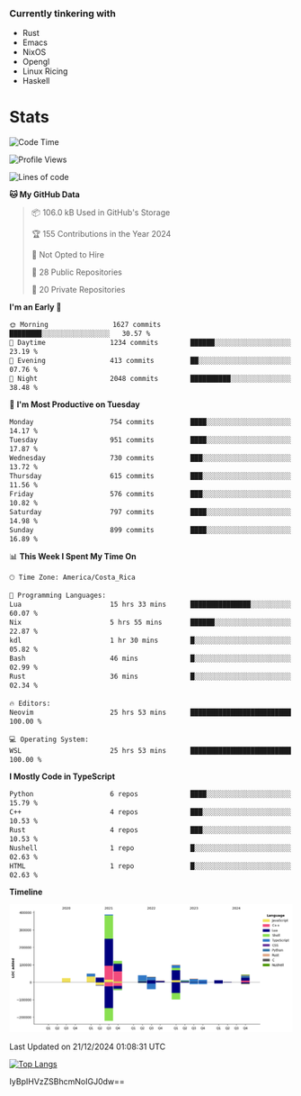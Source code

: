 ### Currently tinkering with
 - Rust
 - Emacs
 - NixOS
 - Opengl
 - Linux Ricing
 - Haskell

# Stats
<!--START_SECTION:waka-->
![Code Time](http://img.shields.io/badge/Code%20Time-1%2C038%20hrs%2048%20mins-blue)

![Profile Views](http://img.shields.io/badge/Profile%20Views-0-blue)

![Lines of code](https://img.shields.io/badge/From%20Hello%20World%20I%27ve%20Written-893.2%20thousand%20lines%20of%20code-blue)

**🐱 My GitHub Data** 

> 📦 106.0 kB Used in GitHub's Storage 
 > 
> 🏆 155 Contributions in the Year 2024
 > 
> 🚫 Not Opted to Hire
 > 
> 📜 28 Public Repositories 
 > 
> 🔑 20 Private Repositories 
 > 
**I'm an Early 🐤** 

```text
🌞 Morning                1627 commits        ████████░░░░░░░░░░░░░░░░░   30.57 % 
🌆 Daytime                1234 commits        ██████░░░░░░░░░░░░░░░░░░░   23.19 % 
🌃 Evening                413 commits         ██░░░░░░░░░░░░░░░░░░░░░░░   07.76 % 
🌙 Night                  2048 commits        ██████████░░░░░░░░░░░░░░░   38.48 % 
```
📅 **I'm Most Productive on Tuesday** 

```text
Monday                   754 commits         ████░░░░░░░░░░░░░░░░░░░░░   14.17 % 
Tuesday                  951 commits         ████░░░░░░░░░░░░░░░░░░░░░   17.87 % 
Wednesday                730 commits         ███░░░░░░░░░░░░░░░░░░░░░░   13.72 % 
Thursday                 615 commits         ███░░░░░░░░░░░░░░░░░░░░░░   11.56 % 
Friday                   576 commits         ███░░░░░░░░░░░░░░░░░░░░░░   10.82 % 
Saturday                 797 commits         ████░░░░░░░░░░░░░░░░░░░░░   14.98 % 
Sunday                   899 commits         ████░░░░░░░░░░░░░░░░░░░░░   16.89 % 
```


📊 **This Week I Spent My Time On** 

```text
🕑︎ Time Zone: America/Costa_Rica

💬 Programming Languages: 
Lua                      15 hrs 33 mins      ███████████████░░░░░░░░░░   60.07 % 
Nix                      5 hrs 55 mins       ██████░░░░░░░░░░░░░░░░░░░   22.87 % 
kdl                      1 hr 30 mins        █░░░░░░░░░░░░░░░░░░░░░░░░   05.82 % 
Bash                     46 mins             █░░░░░░░░░░░░░░░░░░░░░░░░   02.99 % 
Rust                     36 mins             █░░░░░░░░░░░░░░░░░░░░░░░░   02.34 % 

🔥 Editors: 
Neovim                   25 hrs 53 mins      █████████████████████████   100.00 % 

💻 Operating System: 
WSL                      25 hrs 53 mins      █████████████████████████   100.00 % 
```

**I Mostly Code in TypeScript** 

```text
Python                   6 repos             ████░░░░░░░░░░░░░░░░░░░░░   15.79 % 
C++                      4 repos             ███░░░░░░░░░░░░░░░░░░░░░░   10.53 % 
Rust                     4 repos             ███░░░░░░░░░░░░░░░░░░░░░░   10.53 % 
Nushell                  1 repo              █░░░░░░░░░░░░░░░░░░░░░░░░   02.63 % 
HTML                     1 repo              █░░░░░░░░░░░░░░░░░░░░░░░░   02.63 % 
```



**Timeline**

![Lines of Code chart](https://raw.githubusercontent.com/PandeCode/PandeCode/main/assets/bar_graph.png)


 Last Updated on 21/12/2024 01:08:31 UTC
<!--END_SECTION:waka-->
<!-- 
[![PandeCode's GitHub stats](https://github-readme-stats.vercel.app/api?username=PandeCode&theme=dracula&hide_border=true&show_icons=true)](https://github.com/anuraghazra/github-readme-stats)
-->
[![Top Langs](https://github-readme-stats.vercel.app/api/top-langs/?username=PandeCode&layout=compact&theme=dracula&hide_border=true)](https://github.com/anuraghazra/github-readme-stats)

IyBpIHVzZSBhcmNoIGJ0dw==
